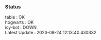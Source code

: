 ### Status


table : OK  
hogwarts : OK  
icy-bot : DOWN  
Latest Update : 2023-08-24 12:13:40.430332
